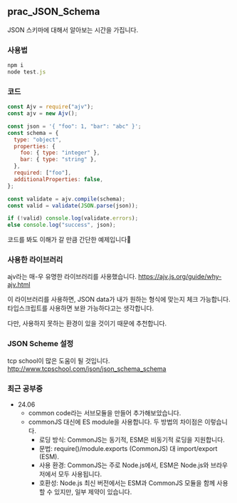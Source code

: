 ## prac_JSON_Schema

JSON 스키마에 대해서 알아보는 시간을 가집니다.

### 사용법

```js
npm i
node test.js
```

### 코드

```js
const Ajv = require("ajv");
const ajv = new Ajv();

const json = '{ "foo": 1, "bar": "abc" }';
const schema = {
  type: "object",
  properties: {
    foo: { type: "integer" },
    bar: { type: "string" },
  },
  required: ["foo"],
  additionalProperties: false,
};

const validate = ajv.compile(schema);
const valid = validate(JSON.parse(json));

if (!valid) console.log(validate.errors);
else console.log("success", json);
```

코드를 봐도 이해가 갈 만큼 간단한 예제입니다🧐

### 사용한 라이브러리

ajv라는 매-우 유명한 라이브러리를 사용했습니다.
https://ajv.js.org/guide/why-ajv.html

이 라이브러리를 사용하면, JSON data가 내가 원하는 형식에 맞는지 체크 가능합니다. 타입스크립트를 사용하면 보완 가능하다고는 생각합니다.

다만, 사용하지 못하는 환경이 있을 것이기 때문에 추천합니다.

### JSON Scheme 설정

tcp school이 많은 도움이 될 것입니다.
http://www.tcpschool.com/json/json_schema_schema

### 최근 공부중

- 24.06
  - common code라는 서브모듈을 만들어 추가해보았습니다.
  - commonJS 대신에 ES module을 사용합니다. 두 방법의 차이점은 이렇습니다.
    - 로딩 방식: CommonJS는 동기적, ESM은 비동기적 로딩을 지원합니다.
    - 문법: require()/module.exports (CommonJS) 대 import/export (ESM).
    - 사용 환경: CommonJS는 주로 Node.js에서, ESM은 Node.js와 브라우저에서 모두 사용됩니다.
    - 호환성: Node.js 최신 버전에서는 ESM과 CommonJS 모듈을 함께 사용할 수 있지만, 일부 제약이 있습니다.
